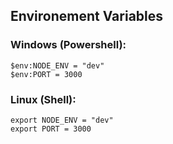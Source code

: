 ## Environement Variables

### Windows (Powershell):

```
$env:NODE_ENV = "dev"
$env:PORT = 3000
```

### Linux (Shell):
```
export NODE_ENV = "dev"
export PORT = 3000
```